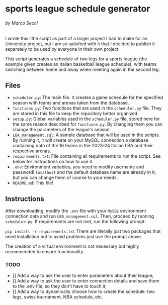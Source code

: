 # sports league schedule generator

###### by Marco Secci

I wrote this little script as part of a larger project I had to make for an University project, but I am so satisfied with it that I decided to publish it separately to be used by everyone in their own project.

This script generates a schedule of two legs for a sports league (the example given creates an Italian basketball league schedule), with teams switching between home and away when meeting again in the second leg.

## Files

-   `scheduler.py`: The main file. It creates a game schedule for the specified season with teams and arenas taken from the database.
-   `functions.py`: Two functions that are used in the `scheduler.py` file. They are stored in this file to keep the repository better organized.
-   `setup.py`: Global variables used in the `scheduler.py` file, stored here for the same reason described for `functions.py`. By changing them you can change the parameters of the league's season.
-   `LBA_management.sql`: A sample database that will be used in the scripts. By running it, it will create on your MySQL connection a database containing data of the 16 teams in the 2023-24 Italian LBA and their respective arenas.
-   `requirements.txt`: File containing all requirements to run the script. See below for instructions on how to use it.
-   `.env`: Environment variables, you need to modify username and password! `localhost` and the default database name are already in it, but you can change them of course to your needs.
-   `README.md`: This file!

## Instructions

After downloading, modify the `.env` file with your `MySQL` environment connection data and run `LBA_management.sql`. Then, proceed by running `scheduler.py`. If requirements are not met, run the following prompt:

`pip install -r requirements.txt`
There are literally just two packages that need installation but to avoid problems just use the prompt above.

The creation of a virtual environment is not necessary but highly recommended to ensure functionality.

### TODO

-   [] Add a way to ask the user to enter parameters about their league;
-   [] Add a way to ask the user to enter connection details and save them to the .env file, so they don't have to touch it;
-   [] Add a way to dynamically choose how to create the schedule: two legs, swiss tournament, NBA schedule, etc.
